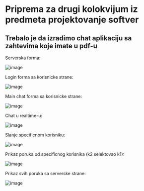 # Priprema za drugi kolokvijum iz predmeta projektovanje softver
## Trebalo je da izradimo chat aplikaciju sa zahtevima koje imate u pdf-u

Serverska forma:

![image](https://github.com/pipstur/projektovanjeSoftveraKlk02/assets/95634547/982e62a0-7ba1-40b1-939f-091486626d3c)

Login forma sa korisnicke strane:

![image](https://github.com/pipstur/projektovanjeSoftveraKlk02/assets/95634547/8835e458-b434-4662-b61e-395d0cbc02cd)

Main chat forma sa korisnicke strane:

![image](https://github.com/pipstur/projektovanjeSoftveraKlk02/assets/95634547/269659d0-43a1-4de7-b73a-d4d81aa5b09d)

Chat u realtime-u:

![image](https://github.com/pipstur/projektovanjeSoftveraKlk02/assets/95634547/59922234-b111-4ab7-acc0-eaff40d5cbca)

Slanje specificnom korisniku:

![image](https://github.com/pipstur/projektovanjeSoftveraKlk02/assets/95634547/428d3043-fb49-4370-a4a8-c79db1fa839b)

Prikaz poruka od specificnog korisnika (k2 selektovao k1):

![image](https://github.com/pipstur/projektovanjeSoftveraKlk02/assets/95634547/d4a5118f-3f2b-4b95-aa43-ad2bf459c988)

Prikaz svih poruka sa serverske strane:

![image](https://github.com/pipstur/projektovanjeSoftveraKlk02/assets/95634547/e8d19920-3c14-4f96-a671-b64a96d1d97e)
